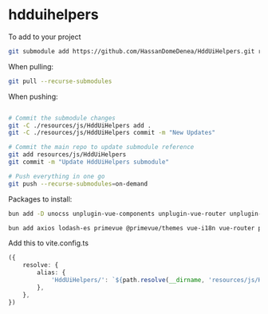 # hdduihelpers

To add to your project

```bash
git submodule add https://github.com/HassanDomeDenea/HddUiHelpers.git resources/js/HddUiHelpers
```

When pulling:

```bash
git pull --recurse-submodules
```

When pushing:

```bash

# Commit the submodule changes
git -C ./resources/js/HddUiHelpers add .
git -C ./resources/js/HddUiHelpers commit -m "New Updates"

# Commit the main repo to update submodule reference
git add resources/js/HddUiHelpers
git commit -m "Update HddUiHelpers submodule"

# Push everything in one go
git push --recurse-submodules=on-demand
```

Packages to install:

```bash
bun add -D unocss unplugin-vue-components unplugin-vue-router unplugin-auto-import unplugin-vue-components unocss @unhead/vue unplugin-vue-markdown @primevue/auto-import-resolver @intlify/unplugin-vue-i18n
```

```bash
bun add axios lodash-es primevue @primevue/themes vue-i18n vue-router pinia
```

Add this to vite.config.ts

```ts
({
    resolve: {
        alias: {
            'HddUiHelpers/': `${path.resolve(__dirname, 'resources/js/HddUiHelpers')}/`,
        },
    },
})
```

